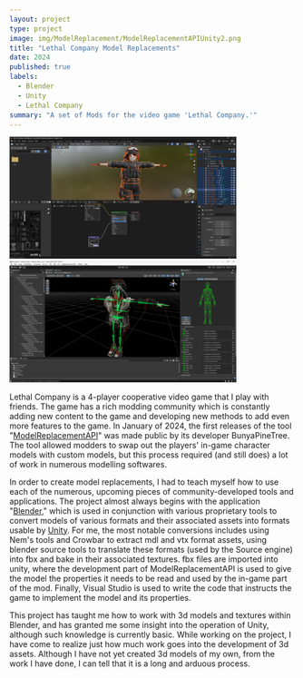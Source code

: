 ```yaml
---
layout: project
type: project
image: img/ModelReplacement/ModelReplacementAPIUnity2.png
title: "Lethal Company Model Replacements"
date: 2024
published: true
labels:
  - Blender
  - Unity
  - Lethal Company
summary: "A set of Mods for the video game 'Lethal Company.'"
---
```


<div class="text-center p-4">
  <img width="400px" src="../img/ModelReplacement/Blender1.png" class="img-thumbnail" >
  <img width="400px" src="../img/ModelReplacement/ModelReplacementAPIUnity.png" class="img-thumbnail" >

</div>

  Lethal Company is a 4-player cooperative video game that I play with friends. The game has a rich modding community which is constantly adding new content to the game and developing new methods to add even more features to the game. In January of 2024, the first releases of the tool "[ModelReplacementAPI](https://github.com/BunyaPineTree/LethalCompany_ModelReplacementAPI)" was made public by its developer BunyaPineTree. The tool allowed modders to swap out the players' in-game character models with custom models, but this process required (and still does) a lot of work in numerous modelling softwares. 

  In order to create model replacements, I had to teach myself how to use each of the numerous, upcoming pieces of community-developed tools and applications. The project almost always begins with the application "[Blender](https://www.blender.org/)," which is used in conjunction with various proprietary tools to convert models of various formats and their associated assets into formats usable by [Unity](https://unity.com/). For me, the most notable conversions includes using Nem's tools and Crowbar to extract mdl and vtx format assets, using blender source tools to translate these formats (used by the Source engine) into fbx and bake in their associated textures. fbx files are imported into unity, where the development part of ModelReplacementAPI is used to give the model the properties it needs to be read and used by the in-game part of the mod. Finally, Visual Studio is used to write the code that instructs the game to implement the model and its properties.

  This project has taught me how to work with 3d models and textures within Blender, and has granted me some insight into the operation of Unity, although such knowledge is currently basic. While working on the project, I have come to realize just how much work goes into the development of 3d assets. Although I have not yet created 3d models of my own, from the work I have done, I can tell that it is a long and arduous process. 
